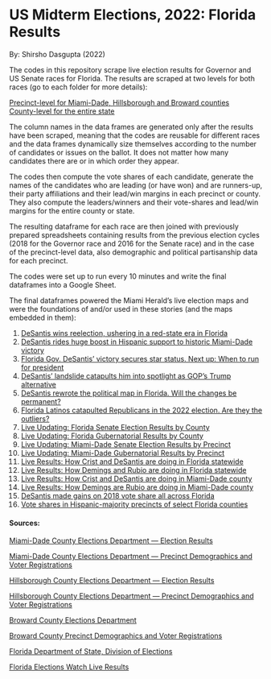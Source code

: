 # US Midterm Elections, 2022: Florida Results

By: Shirsho Dasgupta (2022)

The codes in this repository scrape live election results for Governor and US Senate races for Florida. The results are scraped at two levels for both races (go to each folder for more details): 

[Precinct-level for Miami-Dade, Hillsborough and Broward counties](https://github.com/shirshod/florida_midterms_2022/tree/main/precinct_results)\
[County-level for the entire state](https://github.com/shirshod/florida_midterms_2022/tree/main/county_results)

The column names in the data frames are generated only after the results have been scraped, meaning that the codes are reusable for different races and the data frames dynamically size themselves according to the number of candidates or issues on the ballot. It does not matter how many candidates there are or in which order they appear. 

The codes then compute the vote shares of each candidate, generate the names of the candidates who are leading (or have won) and are runners-up, their party affiliations and their lead/win margins in each precinct or county. They also compute the leaders/winners and their vote-shares and lead/win margins for the entire county or state. 

The resulting dataframe for each race are then joined with previously prepared spreadsheets containing results from the previous election cycles (2018 for the Governor race and 2016 for the Senate race) and in the case of the precinct-level data, also demographic and political partisanship data for each precinct. 

The codes were set up to run every 10 minutes and write the final dataframes into a Google Sheet.

The final dataframes powered the Miami Herald’s live election maps and were the foundations of and/or used in these stories (and the maps embedded in them):

1. [DeSantis wins reelection, ushering in a red-state era in Florida](https://www.miamiherald.com/news/politics-government/election/article268224252.html)
2. [DeSantis rides huge boost in Hispanic support to historic Miami-Dade victory](https://www.miamiherald.com/news/politics-government/election/article268242152.html)
3. [Florida Gov. DeSantis’ victory secures star status. Next up: When to run for president](https://www.miamiherald.com/news/politics-government/election/article268224357.html)
4. [DeSantis’ landslide catapults him into spotlight as GOP’s Trump alternative](https://www.miamiherald.com/news/politics-government/article268579667.html)
5. [DeSantis rewrote the political map in Florida. Will the changes be permanent?](https://www.miamiherald.com/news/politics-government/state-politics/article268607662.html)
6. [Florida Latinos catapulted Republicans in the 2022 election. Are they the outliers?](https://www.miamiherald.com/news/politics-government/article268644252.html)
7. [Live Updating: Florida Senate Election Results by County](https://www.datawrapper.de/_/u2slr/)
8. [Live Updating: Florida Gubernatorial Results by County](https://www.datawrapper.de/_/2jFnd/)
9. [Live Updating: Miami-Dade Senate Election Results by Precinct](https://www.datawrapper.de/_/s1oZg/)
10. [Live Updating: Miami-Dade Gubernatorial Results by Precinct](https://www.datawrapper.de/_/WNk38/)
11. [Live Results: How Crist and DeSantis are doing in Florida statewide](https://www.datawrapper.de/_/We3DK/)
12. [Live Results: How Demings and Rubio are doing in Florida statewide](https://www.datawrapper.de/_/v2ISI/)
13. [Live Results: How Crist and DeSantis are doing in Miami-Dade county](https://www.datawrapper.de/_/JURCT/)
14. [Live Results: How Demings are Rubio are doing in Miami-Dade county](https://www.datawrapper.de/_/bH9pf/)
15. [DeSantis made gains on 2018 vote share all across Florida](https://www.datawrapper.de/_/DmR4A/)
16. [Vote shares in Hispanic-majority precincts of select Florida counties](https://www.datawrapper.de/_/72L8M/)


#### Sources:

[Miami-Dade County Elections Department — Election Results](https://www.miamidade.gov/global/service.page?Mduid_service=ser1518638765310782)

[Miami-Dade County Elections Department — Precinct Demographics and Voter Registrations](https://www.miamidade.gov/elections/voter-statistics-current-archive.html)

[Hillsborough County Elections Department — Election Results](https://www.votehillsborough.gov/ELECTIONS/Election-Results)

[Hillsborough County Elections Department — Precinct Demographics and Voter Registrations](https://www.votehillsborough.gov/RESEARCH-DATA/Voter-Statistics)

[Broward County Elections Department](https://www.browardvotes.gov/)

[Broward County Precinct Demographics and Voter Registrations](https://www.browardvotes.gov/Records-Data/Voter-Statistics)

[Florida Department of State, Division of Elections](https://results.elections.myflorida.com/)

[Florida Elections Watch Live Results](https://floridaelectionwatch.gov/)
